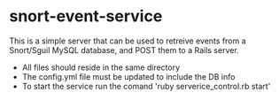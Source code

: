 # snort-event-service

This is a simple server that can be used to retreive events from a Snort/Sguil MySQL database, and POST them to a Rails server.

- All files should reside in the same directory
- The config.yml file must be updated to include the DB info
- To start the service run the comand 'ruby serverice_control.rb start'
